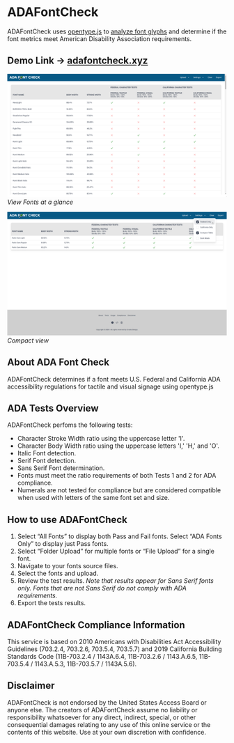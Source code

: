 # ADAFontCheck
ADAFontCheck uses [opentype.js](opentype.js.org) to [analyze font glyphs](opentype.js.org/glyph-inspector.html) and determine if the font metrics meet American Disability Association requirements.

## Demo Link -> [adafontcheck.xyz](https://adafontcheck.xyz/)

![](media/overview.png)
*View Fonts at a glance*

![](media/compact.png)
*Compact view*


## About ADA Font Check
ADAFontCheck determines if a font meets U.S. Federal and California ADA accessibility regulations for tactile and visual signage using opentype.js

## ADA Tests Overview
ADAFontCheck perfoms the following tests:
* Character Stroke Width ratio using the uppercase letter 'I'.
* Character Body Width ratio using the uppercase letters 'I,' 'H,' and 'O'.
* Italic Font detection.
* Serif Font detection.
* Sans Serif Font determination.
* Fonts must meet the ratio requirements of both Tests 1 and 2 for ADA compliance.
* Numerals are not tested for compliance but are considered compatible when used with letters of the same font set and size.

## How to use ADAFontCheck
1. Select “All Fonts” to display both Pass and Fail fonts. Select “ADA Fonts Only” to display just Pass fonts.
2. Select “Folder Upload” for multiple fonts or “File Upload” for a single font.
3. Navigate to your fonts source files.
4. Select the fonts and upload.
5. Review the test results. _Note that results appear for Sans Serif fonts only. Fonts that are not Sans Serif do not comply with ADA requirements._
6. Export the tests results.

## ADAFontCheck Compliance Information
This service is based on 2010 Americans with Disabilities Act Accessibility Guidelines (703.2.4, 703.2.6, 703.5.4, 703.5.7) and 2019 California Building Standards Code (11B-703.2.4 / 1143A.6.4, 11B-703.2.6 / 1143.A.6.5, 11B-703.5.4 / 1143.A.5.3, 11B-703.5.7 / 1143A.5.6).

## Disclaimer
ADAFontCheck is not endorsed by the United States Access Board or anyone else.
The creators of ADAFontCheck assume no liability or responsibility whatsoever for any direct, indirect, special, or other consequential damages relating to any use of this online service or the contents of this website.
Use at your own discretion with confidence.
